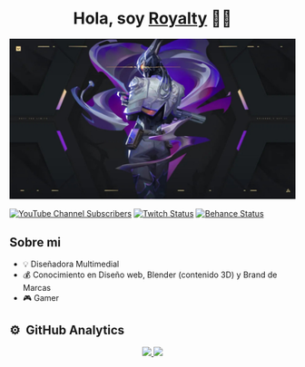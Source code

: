 <div align="center">
<h1 align="center">Hola, soy <a href="#">Royalty</a> 👋😁</h1>
</div>
<img src="img/valorant-update-9-04-patch-notes.jpg">

[![YouTube Channel Subscribers](https://img.shields.io/badge/Youtube-da0f0f)](https://youtube.com/@Royalty-RTC?sub_confirmation=1)
[![Twitch Status](https://img.shields.io/badge/Twitch-6912c6)](https://www.twitch.tv/royalty_rtc)
[![Behance Status](https://img.shields.io/badge/Behance-1d1ae3)](https://www.behance.net/RTCoria)

## Sobre mi

- 💡 Diseñadora Multimedial
- 💰 Conocimiento en Diseño web, Blender (contenido 3D) y Brand de Marcas
- 🎮 Gamer 

## ⚙️ &nbsp;GitHub Analytics

<p align="center">
<a href="https://github.com/ArisGuimera">
  <img height="180em" src="https://github-readme-stats-eight-theta.vercel.app/api?username=ArisGuimera&show_icons=true&theme=algolia&include_all_commits=true&count_private=true"/>
  <img height="180em" src="https://github-readme-stats-eight-theta.vercel.app/api/top-langs/?username=ArisGuimera&layout=compact&langs_count=8&theme=algolia"/>
</a>
</p>
